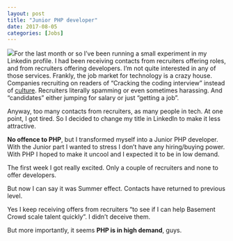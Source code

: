 ```yaml
---
layout: post
title: "Junior PHP developer"
date: 2017-08-05
categories: [Jobs]
---
```


![](/img/1*pi12eWmXb5TOZprbCsovaQ.png)For the last month or so I’ve been running a small experiment in my Linkedin profile.
I had been receiving contacts from recruiters offering roles, and from recruiters offering developers.
I’m not quite interested in any of those services. Frankly, the job market for technology is a crazy house. Companies recruiting on readers of “Cracking the coding interview” instead of [culture](https://twitter.com/stevesi/status/891352583511482368). Recruiters literally spamming or even sometimes harassing. And “candidates” either jumping for salary or just “getting a job”.

Anyway, too many contacts from recruiters, as many people in tech. At one point, I got tired. So I decided to change my title in LinkedIn to make it less attractive.

**No offence to PHP**, but I transformed myself into a Junior PHP developer. With the Junior part I wanted to stress I don’t have any hiring/buying power. With PHP I hoped to make it uncool and I expected it to be in low demand.

The first week I got really excited. Only a couple of recruiters and none to offer developers.

But now I can say it was Summer effect. Contacts have returned to previous level.

Yes I keep receiving offers from recruiters “to see if I can help Basement Crowd scale talent quickly”. I didn’t deceive them.

But more importantly, it seems **PHP is in high demand**, guys.
